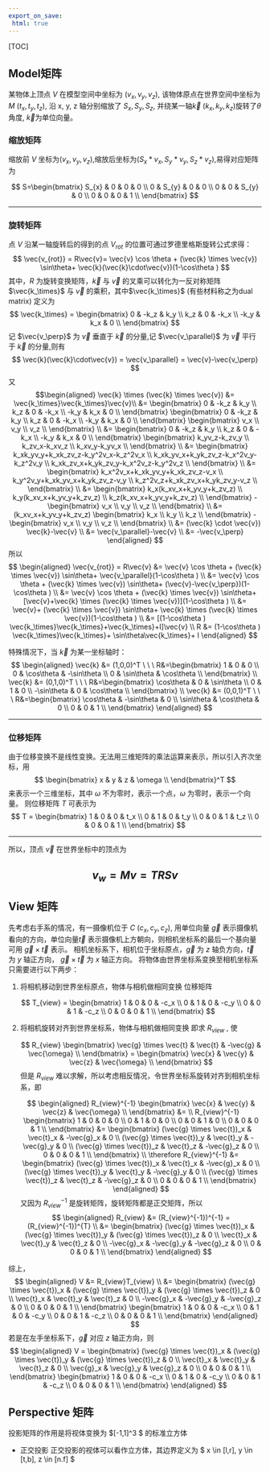 ```yaml
---
export_on_save:
 html: true
---
```


[TOC]




## Model矩阵
某物体上顶点 $V$ 在模型空间中坐标为 $(v_{x}, v_{y}, v_{z})$, 该物体原点在世界空间中坐标为 $M\ (t_{x}, t_{y}, t_{z})$, 沿 x, y, z 轴分别缩放了 $S_{x}, S_{y}, S_{z}$, 并绕某一轴$\vec{k}\ (k_x, k_y, k_z)$旋转了$\theta$ 角度, $\vec{k}$为单位向量。
### 缩放矩阵

缩放前 $V$ 坐标为$(v_x,v_y,v_z)$,缩放后坐标为$(S_x*v_x,S_y*v_y,S_z*v_z)$,易得对应矩阵为

$$
    S=\begin{bmatrix}
        S_{x} & 0 & 0 & 0 \\
        0 & S_{y} & 0 & 0 \\
        0 & 0 & S_{y} & 0 \\
        0 & 0 & 0 & 1 \\
    \end{bmatrix}
$$

------

### 旋转矩阵

点 $V$ 沿某一轴旋转后的得到的点 $V_{rot}$ 的位置可通过罗德里格斯旋转公式求得：
$$
\vec{v_{rot}} = 
R\vec{v}=
\vec{v} \cos \theta + 
(\vec{k} \times \vec{v}) \sin\theta+
\vec{k}(\vec{k}\cdot\vec{v})(1-\cos\theta )
$$
其中，$R$ 为旋转变换矩阵，$\vec{k}$ 与 $\vec{v}$ 的叉乘可以转化为一反对称矩阵 $\vec{k_\times}$ 与 $\vec{v}$ 的乘积，其中$\vec{k_\times}$ (有些材料称之为dual matrix) 定义为
$$
\vec{k_\times} = \begin{bmatrix}
    0 & -k_z & k_y \\
    k_z & 0 & -k_x \\
    -k_y & k_x & 0 \\
\end{bmatrix}
$$
记 $\vec{v_\perp}$ 为 $\vec{v}$ 垂直于 $\vec{k}$ 的分量,记 $\vec{v_\parallel}$ 为 $\vec{v}$ 平行于 $\vec{k}$ 的分量,则有
$$
\vec{k}(\vec{k}\cdot\vec{v}) =  \vec{v_\parallel} = \vec{v}-\vec{v_\perp}
$$
又
$$\begin{aligned}
\vec{k} \times (\vec{k} \times \vec{v}) &= 
\vec{k_\times}\vec{k_\times}\vec{v}\\ &=
\begin{bmatrix}
    0 & -k_z & k_y \\
    k_z & 0 & -k_x \\
    -k_y & k_x & 0 \\
\end{bmatrix}
\begin{bmatrix}
    0 & -k_z & k_y \\
    k_z & 0 & -k_x \\
    -k_y & k_x & 0 \\
\end{bmatrix}
\begin{bmatrix}
    v_x \\
    v_y \\
    v_z \\
\end{bmatrix} \\ &=
\begin{bmatrix}
    0 & -k_z & k_y \\
    k_z & 0 & -k_x \\
    -k_y & k_x & 0 \\
\end{bmatrix}
\begin{bmatrix}
    k_yv_z-k_zv_y \\
    k_zv_x-k_xv_z \\
    k_xv_y-k_yv_x \\
\end{bmatrix} \\ &=
\begin{bmatrix}
    k_xk_yv_y+k_xk_zv_z-k_y^2v_x-k_z^2v_x \\
    k_xk_yv_x+k_yk_zv_z-k_x^2v_y-k_z^2v_y \\
    k_xk_zv_x+k_yk_zv_y-k_x^2v_z-k_y^2v_z \\
\end{bmatrix} \\ &=
\begin{bmatrix}
    k_x^2v_x+k_xk_yv_y+k_xk_zv_z-v_x \\
    k_y^2v_y+k_xk_yv_x+k_yk_zv_z-v_y \\
    k_z^2v_z+k_xk_zv_x+k_yk_zv_y-v_z \\
\end{bmatrix} \\ &=
\begin{bmatrix}
    k_x(k_xv_x+k_yv_y+k_zv_z) \\
    k_y(k_xv_x+k_yv_y+k_zv_z) \\
    k_z(k_xv_x+k_yv_y+k_zv_z) \\
\end{bmatrix} -
\begin{bmatrix}
    v_x \\
    v_y \\
    v_z \\
\end{bmatrix} \\ &=
(k_xv_x+k_yv_y+k_zv_z)
\begin{bmatrix}
    k_x \\
    k_y \\
    k_z \\
\end{bmatrix} -
\begin{bmatrix}
    v_x \\
    v_y \\
    v_z \\
\end{bmatrix} \\ &=
(\vec{k} \cdot \vec{v}) \vec{k}-\vec{v} \\ &=
\vec{v_\parallel}-\vec{v} \\ &=
-\vec{v_\perp}
\end{aligned}
$$
所以
$$
\begin{aligned}
\vec{v_{rot}} = R\vec{v} &= 
\vec{v} \cos \theta + 
(\vec{k} \times \vec{v}) \sin\theta+
\vec{v_\parallel}(1-\cos\theta ) \\ &=
\vec{v} \cos \theta + 
(\vec{k} \times \vec{v}) \sin\theta+
(\vec{v}-\vec{v_\perp})(1-\cos\theta ) \\ &=
\vec{v} \cos \theta + 
(\vec{k} \times \vec{v}) \sin\theta+
[\vec{v}+\vec{k} \times (\vec{k} \times \vec{v})](1-\cos\theta ) \\ &=
\vec{v}+
(\vec{k} \times \vec{v}) \sin\theta+
\vec{k} \times (\vec{k} \times \vec{v})(1-\cos\theta ) \\ &=
[(1-\cos\theta ) \vec{k_\times}\vec{k_\times}+\vec{k_\times}+I]\vec{v} \\
R &= (1-\cos\theta ) \vec{k_\times}\vec{k_\times}+
\sin\theta\vec{k_\times}+
I
\end{aligned} 
$$

特殊情况下，当 $\vec{k}$ 为某一坐标轴时：
$$
\begin{aligned}
\vec{k} &= (1,0,0)^T \ \ \ 
R&=\begin{bmatrix}
    1 & 0 & 0 \\
    0 & \cos\theta & -\sin\theta \\
    0 & \sin\theta & \cos\theta \\
\end{bmatrix} \\
\vec{k} &= (0,1,0)^T \ \ \ 
R&=\begin{bmatrix}
    \cos\theta & 0 & \sin\theta \\
    0 & 1 & 0 \\
    -\sin\theta & 0 & \cos\theta \\
\end{bmatrix} \\
\vec{k} &= (0,0,1)^T \ \ \ 
R&=\begin{bmatrix}
    \cos\theta & -\sin\theta & 0 \\
    \sin\theta & \cos\theta & 0 \\
    0 & 0 & 1 \\
\end{bmatrix}
\end{aligned} 
$$

------

### 位移矩阵

由于位移变换不是线性变换。无法用三维矩阵的乘法运算来表示，所以引入齐次坐标，用
$$
\begin{bmatrix}
    x & y & z & \omega \\
\end{bmatrix}^T
$$
来表示一个三维坐标，其中 $\omega$ 不为零时，表示一个点，$\omega$ 为零时，表示一个向量。
则位移矩阵 $T$ 可表示为
$$
T = \begin{bmatrix}
    1 & 0 & 0 & t_x \\
    0 & 1 & 0 & t_y \\
    0 & 0 & 1 & t_z \\
    0 & 0 & 0 & 1 \\
\end{bmatrix}
$$

------

所以，顶点 $\vec{v}$ 在世界坐标中的顶点为

$$
v_w = Mv= TRSv
$$
------

## View 矩阵
先考虑右手系的情况，有一摄像机位于 $C\ (c_x,c_y,c_z)$, 用单位向量 $\vec{g}$ 表示摄像机看向的方向，单位向量$\vec{t}$ 表示摄像机上方朝向，则相机坐标系的最后一个基向量可用 $\vec{g} \times \vec{t}$ 表示。
相机坐标系下，相机位于坐标原点，$\vec{g}$ 为 $z$ 轴负方向，$\vec{t}$ 为 $y$ 轴正方向， $\vec{g} \times \vec{t}$ 为 $x$ 轴正方向。
将物体由世界坐标系变换至相机坐标系只需要进行以下两步：
1. 将相机移动到世界坐标原点，物体与相机做相同变换
   位移矩阵

    $$
    T_{view} = 
    \begin{bmatrix}
        1 & 0 & 0 & -c_x \\
        0 & 1 & 0 & -c_y \\
        0 & 0 & 1 & -c_z \\
        0 & 0 & 0 & 1 \\
    \end{bmatrix}
    $$
   
2. 将相机旋转对齐到世界坐标系，物体与相机做相同变换
   即求 $R_{view}$ , 使

   $$
    R_{view} 
    \begin{bmatrix}
       \vec{g} \times \vec{t} & \vec{t} & -\vec{g} & \vec{\omega} \\
   \end{bmatrix} = 
   \begin{bmatrix}
       \vec{x} & \vec{y} & \vec{z} & \vec{\omega} \\
   \end{bmatrix}
   $$
   但是 $R_{view}$ 难以求解，所以考虑相反情况，令世界坐标系旋转对齐到相机坐标系，即

    $$
    \begin{aligned}
        R_{view}^{-1} 
        \begin{bmatrix}
            \vec{x} & \vec{y} & \vec{z} & \vec{\omega} \\
        \end{bmatrix} &= \\
        R_{view}^{-1}
        \begin{bmatrix}
            1 & 0 & 0 & 0 \\
            0 & 1 & 0 & 0 \\
            0 & 0 & 1 & 0 \\
            0 & 0 & 0 & 1 \\
        \end{bmatrix} &= 
        \begin{bmatrix}
            (\vec{g} \times \vec{t})_x & \vec{t}_x & -\vec{g}_x & 0 \\
            (\vec{g} \times \vec{t})_y & \vec{t}_y & -\vec{g}_y & 0 \\
            (\vec{g} \times \vec{t})_z & \vec{t}_z & -\vec{g}_z & 0 \\
            0 & 0 & 0 & 1 \\
        \end{bmatrix} \\ 
        \therefore
        R_{view}^{-1} &=
        \begin{bmatrix}
            (\vec{g} \times \vec{t})_x & \vec{t}_x & -\vec{g}_x & 0 \\
            (\vec{g} \times \vec{t})_y & \vec{t}_y & -\vec{g}_y & 0 \\
            (\vec{g} \times \vec{t})_z & \vec{t}_z & -\vec{g}_z & 0 \\
            0 & 0 & 0 & 1 \\
        \end{bmatrix}
    \end{aligned}   
    $$
    又因为 $R_{view}^{-1}$ 是旋转矩阵，旋转矩阵都是正交矩阵，所以
    $$
    \begin{aligned}
     R_{view} &= 
    (R_{view}^{-1})^{-1} = 
    (R_{view}^{-1})^{T} \\ &=
    \begin{bmatrix}
         (\vec{g} \times \vec{t})_x &  (\vec{g} \times \vec{t})_y &  (\vec{g} \times \vec{t})_z & 0 \\
        \vec{t}_x & \vec{t}_y & \vec{t}_z & 0 \\
        -\vec{g}_x & -\vec{g}_y & -\vec{g}_z & 0 \\
        0 & 0 & 0 & 1 \\
    \end{bmatrix}
    \end{aligned}
    $$

综上，
$$
\begin{aligned}
V &=  R_{view}T_{view} \\ &= 
    \begin{bmatrix}
         (\vec{g} \times \vec{t})_x &  (\vec{g} \times \vec{t})_y &  (\vec{g} \times \vec{t})_z & 0 \\
        \vec{t}_x & \vec{t}_y & \vec{t}_z & 0 \\
        -\vec{g}_x & -\vec{g}_y & -\vec{g}_z & 0 \\
        0 & 0 & 0 & 1 \\
    \end{bmatrix}
    \begin{bmatrix}
        1 & 0 & 0 & -c_x \\
        0 & 1 & 0 & -c_y \\
        0 & 0 & 1 & -c_z \\
        0 & 0 & 0 & 1 \\
    \end{bmatrix}    
\end{aligned}
$$
若是在左手坐标系下，$\vec{g}$ 对应 $z$ 轴正方向，则
$$
\begin{aligned}
V =
    \begin{bmatrix}
         (\vec{g} \times \vec{t})_x &  (\vec{g} \times \vec{t})_y &  (\vec{g} \times \vec{t})_z & 0 \\
        \vec{t}_x & \vec{t}_y & \vec{t}_z & 0 \\
        \vec{g}_x & \vec{g}_y & \vec{g}_z & 0 \\
        0 & 0 & 0 & 1 \\
    \end{bmatrix}
    \begin{bmatrix}
        1 & 0 & 0 & -c_x \\
        0 & 1 & 0 & -c_y \\
        0 & 0 & 1 & -c_z \\
        0 & 0 & 0 & 1 \\
    \end{bmatrix}    
\end{aligned}
$$
## Perspective 矩阵

投影矩阵的作用是将视体变换为 $[-1,1]^3 $ 的标准立方体
- 正交投影
  正交投影的视体可以看作立方体，其边界定义为 $ x \in [l,r], y \in [t,b], z \in [n.f] $